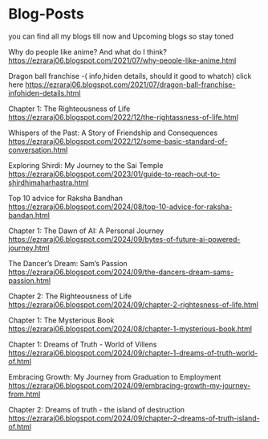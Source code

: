 # Blog-Posts
you can find all my blogs till now and Upcoming blogs so stay toned

Why do people like anime? And what do I think?
https://ezraraj06.blogspot.com/2021/07/why-people-like-anime.html

Dragon ball franchise -( info,hiden details, should it good to whatch) click here
https://ezraraj06.blogspot.com/2021/07/dragon-ball-franchise-infohiden-details.html

Chapter 1: The Righteousness of Life 
https://ezraraj06.blogspot.com/2022/12/the-rightassness-of-life.html

Whispers of the Past: A Story of Friendship and Consequences
https://ezraraj06.blogspot.com/2022/12/some-basic-standard-of-conversation.html

Exploring Shirdi: My Journey to the Sai Temple
https://ezraraj06.blogspot.com/2023/01/guide-to-reach-out-to-shirdhimaharhastra.html

Top 10 advice for Raksha Bandhan
https://ezraraj06.blogspot.com/2024/08/top-10-advice-for-raksha-bandan.html

Chapter 1: The Dawn of AI: A Personal Journey
https://ezraraj06.blogspot.com/2024/09/bytes-of-future-ai-powered-journey.html

The Dancer’s Dream: Sam’s Passion
https://ezraraj06.blogspot.com/2024/09/the-dancers-dream-sams-passion.html

Chapter 2: The Righteousness of Life 
https://ezraraj06.blogspot.com/2024/09/chapter-2-rightesness-of-life.html

Chapter 1: The Mysterious Book
https://ezraraj06.blogspot.com/2024/08/chapter-1-mysterious-book.html

Chapter 1: Dreams of Truth - World of Villens
https://ezraraj06.blogspot.com/2024/09/chapter-1-dreams-of-truth-world-of.html

Embracing Growth: My Journey from Graduation to Employment
https://ezraraj06.blogspot.com/2024/09/embracing-growth-my-journey-from.html

Chapter 2: Dreams of truth - the island of destruction 
https://ezraraj06.blogspot.com/2024/09/chapter-2-dreams-of-truth-island-of.html


